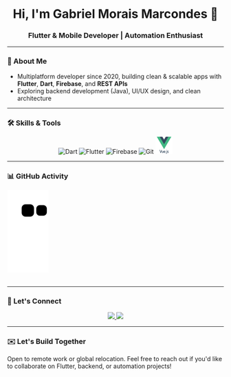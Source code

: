 <h1 align="center">Hi, I'm Gabriel Morais Marcondes 👋</h1>
<h3 align="center">Flutter & Mobile Developer | Automation Enthusiast</h3>

---

### 🌱 About Me
- Multiplatform developer since 2020, building clean & scalable apps with **Flutter**, **Dart**, **Firebase**, and **REST APIs**  
- Exploring backend development (Java), UI/UX design, and clean architecture  

---

### 🛠️ Skills & Tools  
<p align="center">
  <img src="https://www.vectorlogo.zone/logos/dartlang/dartlang-icon.svg" alt="Dart" width="40"/>  
  <img src="https://www.vectorlogo.zone/logos/flutterio/flutterio-icon.svg" alt="Flutter" width="40"/>  
  <img src="https://www.vectorlogo.zone/logos/firebase/firebase-icon.svg" alt="Firebase" width="40"/>  
  <img src="https://www.vectorlogo.zone/logos/git-scm/git-scm-icon.svg" alt="Git" width="40"/>  
  <img src="https://raw.githubusercontent.com/devicons/devicon/master/icons/vuejs/vuejs-original-wordmark.svg" alt="Vue.js" width="40"/>  
</p>

---

### 📊 GitHub Activity 

  ![Snake animation](https://github.com/gmorais671/gmorais671/blob/output/github-contribution-grid-snake.svg)

##

---

### 💬 Let's Connect  
<p align="center">
  <a href="https://www.linkedin.com/in/gabriel-morais-marcondes-3741b817b/">
    <img src="https://raw.githubusercontent.com/rahuldkjain/github-profile-readme-generator/master/src/images/icons/Social/linked-in-alt.svg" width="30"/>
  </a>
  <a href="https://instagram.com/_gamorais_">
    <img src="https://raw.githubusercontent.com/rahuldkjain/github-profile-readme-generator/master/src/images/icons/Social/instagram.svg" width="30"/>
  </a>
</p>

---

### ✉️ Let's Build Together  
Open to remote work or global relocation. Feel free to reach out if you'd like to collaborate on Flutter, backend, or automation projects!
